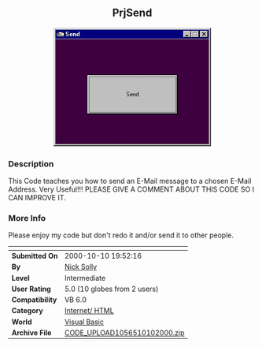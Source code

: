 ﻿<div align="center">

## PrjSend

<img src="PIC20001010145541379.jpg">
</div>

### Description

This Code teaches you how to send an E-Mail message to a chosen E-Mail Address. Very Useful!!! PLEASE GIVE A COMMENT ABOUT THIS CODE SO I CAN IMPROVE IT.
 
### More Info
 
Please enjoy my code but don't redo it and/or send it to other people.


<span>             |<span>
---                |---
**Submitted On**   |2000-10-10 19:52:16
**By**             |[Nick Solly](https://github.com/Planet-Source-Code/PSCIndex/blob/master/ByAuthor/nick-solly.md)
**Level**          |Intermediate
**User Rating**    |5.0 (10 globes from 2 users)
**Compatibility**  |VB 6\.0
**Category**       |[Internet/ HTML](https://github.com/Planet-Source-Code/PSCIndex/blob/master/ByCategory/internet-html__1-34.md)
**World**          |[Visual Basic](https://github.com/Planet-Source-Code/PSCIndex/blob/master/ByWorld/visual-basic.md)
**Archive File**   |[CODE\_UPLOAD1056510102000\.zip](https://github.com/Planet-Source-Code/nick-solly-prjsend__1-11984/archive/master.zip)








